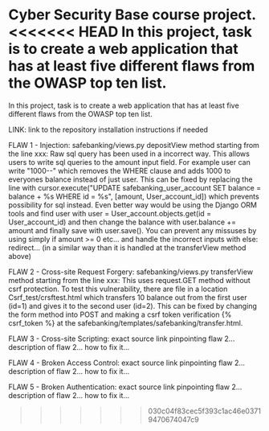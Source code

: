 Cyber Security Base course project. 
<<<<<<< HEAD
In this project, task is to create a web application that has at least five different flaws from the OWASP top ten list.
=======
In this project, task is to create a web application that has at least five different flaws from the OWASP top ten list.

LINK: link to the repository
installation instructions if needed

FLAW 1 - Injection:
safebanking/views.py
depositView method starting from the line xxx:
Raw sql query has been used in a incorrect way. This allows users to write sql queries to the amount input field. For example user can write "1000--" which removes the WHERE clause and adds 1000 to everyones balance instead of just user.
This can be fixed by replacing the line with cursor.execute("UPDATE safebanking_user_account SET balance = balance + %s WHERE id = %s", [amount, User_account_id]) which prevents possibility for sql instead. Even better way would be using the Django ORM tools and find user with user = User_account.objects.get(id = User_account_id) and then change the balance with user.balance += amount and finally save with user.save(). You can prevent any missuses by using simply if amount >= 0 etc... and handle the incorrect inputs with else: redirect... (in a similar way than it is handled at the transferView method above)

FLAW 2 - Cross-site Request Forgery:
safebanking/views.py
transferView method starting from the line xxx:
This uses request.GET method without csrf protection. To test this vulnerability, there are file in a location Csrf_test/crsftest.html which transfers 10 balance out from the first user (id=1) and gives it to the second user (id=2).
This can be fixed by changing the form method into POST and making a csrf token verification {% csrf_token %} at the safebanking/templates/safebanking/transfer.html. 

FLAW 3 - Cross-site Scripting:
exact source link pinpointing flaw 2...
description of flaw 2...
how to fix it...

FLAW 4 - Broken Access Control:
exact source link pinpointing flaw 2...
description of flaw 2...
how to fix it...

FLAW 5 - Broken Authentication:
exact source link pinpointing flaw 2...
description of flaw 2...
how to fix it...
>>>>>>> 030c04f83cec5f393c1ac46e03719470674047c9
